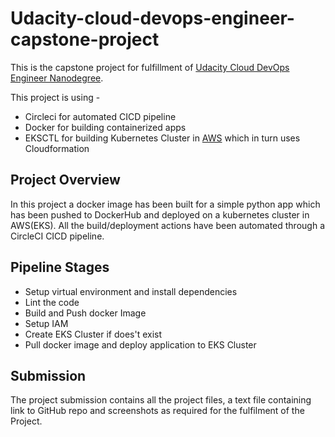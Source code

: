 # Udacity-cloud-devops-engineer-capstone-project
This is the capstone project for fulfillment of [Udacity Cloud DevOps Engineer Nanodegree](https://www.udacity.com/course/cloud-dev-ops-nanodegree--nd9991).

This project is using - 
* Circleci for automated CICD pipeline
* Docker for building containerized  apps
* EKSCTL for building Kubernetes Cluster in [AWS](https://aws.amazon.com/) which in turn uses Cloudformation


## Project Overview
In this project a docker image has been built for a simple python app which has been pushed to DockerHub and deployed on a kubernetes cluster in AWS(EKS). All the build/deployment actions have been automated through a CircleCI CICD pipeline.

## Pipeline Stages
* Setup virtual environment and install dependencies
* Lint the code
* Build and Push docker Image
* Setup IAM
* Create EKS Cluster if does't exist
* Pull docker image and deploy application to EKS Cluster


## Submission
The project submission contains all the project files, a text file containing link to GitHub repo and screenshots as required for the fulfilment of the Project.